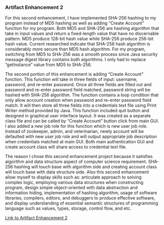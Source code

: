 ### Artifact Enhancement 2

For this second enhancement, I have implemented SHA-256 hashing to my program instead of MD5 hashing as well as adding “Create Account” function for my program.  Both MD5 and SHA-256 are hashing algorithm that take in input values and return a fixed-length value that have no discernable pattern.  MD5 produce 128-bit hash value while SHA-256 produce 256-bit hash value.  Current researched indicate that SHA-256 hash algorithm is considerably more secure than MD5 hash algorithm.  For my program, switching from MD5 to SHA-256 was a smooth process since Java security message digest library contains both algorithms.  I only had to replace “getInstance” value from MD5 to SHA-256.  

The second portion of this enhancement is adding “Create Account” function.  This function will take in three fields of input: username, password, and re-enter password.  Once all three fields are filled out and password and re-enter password field matched, password string will be hashed with SHA-256 algorithm.  The function contains a loop condition that only allow account creation when password and re-enter password field match.  It will then store all three fields into a credentials text file using Print Writer method provided by Java.  This function included quit button and designed in graphical user interface layout.  It was created as a separate class file and can be called by “Create Account” button click from main GUI.  I also added a new job role for this function which is new user job role.  Instead of zookeeper, admin, and veterinarian, newly account will be defaulted with new user job role and will output appropriate job description when credentials matched at main GUI.  Both main authentication GUI and create account class will share access to credential text file.  

The reason I chose this second enhancement project because it satisfies algorithm and data structure aspect of computer science requirement.  SHA-256 hashing will touch base with algorithm side and creating account class will touch base with data structure side.  Also this second enhancement allow myself to display skills such as: articulate approach to solving complex logic, employing various data structures when constructing program, design simple object-oriented with data abstraction and information hiding, implementation of hashing algorithm, usage of software libraries, compilers, editors, and debuggers to produce effective software, and display understanding of essential semantic structures of programming language such as values, types, storage, control flow, and etc.

[Link to Artifact Enhancement 2](https://github.com/bdoan95gl/bdoan95gl.github.io/tree/Artifact-2)
